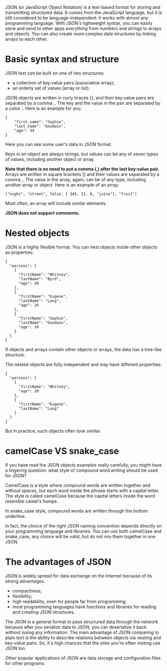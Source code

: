 JSON (or JavaScript Object Notation) is a text-based format for storing and transmitting structured data. It comes from the JavaScript language, but it is still considered to be language-independent: it works with almost any programming language. With JSON's lightweight syntax, you can easily store and send to other apps everything from numbers and strings to arrays and objects. You can also create more complex data structures by linking arrays to each other.

# Basic syntax and structure

JSON text can be built on one of two structures:
- a collection of key:value pairs (associative array);
- an orderly set of values (array or list).

JSON objects are written in curly braces {}, and their key:value pairs are separated by a comma ,. The key and the value in the pair are separated by a colon :. Here is an example for you:
```
{
    "first_name": "Sophie",
    "last_name": "Goodwin",
    "age": 34
}
```
Here you can see some user's data in JSON format.

Keys in an object are always strings, but values can be any of seven types of values, including another object or array.

**Note that there is no need to put a comma (,) after the last key:value pair.**
Arrays are written in square brackets [] and their values are separated by a comma ,. The value in the array, again, can be of any type, including another array or object. Here is an example of an array:
```
["night", "street", false, [ 345, 23, 8, "juice"], "fruit"]
```
Most often, an array will include similar elements.

**JSON does not support comments.**

# Nested objects
JSON is a highly flexible format. You can nest objects inside other objects as properties:
```
{
  "persons": [
    {
      "firstName": "Whitney",
      "lastName": "Byrd",
      "age": 20
    },
    {
      "firstName": "Eugene",
      "lastName": "Lang",
      "age": 26
    },
    {
      "firstName": "Sophie",
      "lastName": "Goodwin",
      "age": 34
    }
  ]
}
```
If objects and arrays contain other objects or arrays, the data has a tree-like structure.

The nested objects are fully independent and may have different properties:
```
{
  "persons": [
    {
      "firstName": "Whitney",
      "age": 20
    },
    {
      "firstName": "Eugene",
      "lastName": "Lang"
    }
  ]
}
```
But in practice, such objects often look similar.

# camelCase VS snake_case
If you have read the JSON objects examples really carefully, you might have a lingering question: what style of compound word writing should be used for JSON?

CamelCase is a style where compound words are written together and without spaces, but each word inside the phrase starts with a capital letter. The style is called camelCase because the capital letters inside the word resemble camel's humps.

In snake_case style, compound words are written through the bottom underline.

In fact, the choice of the right JSON naming convention depends directly on your programming language and libraries. You can use both camelCase and snake_case, any choice will be valid, but do not mix them together in one JSON.

# The advantages of JSON
JSON is widely spread for data exchange on the Internet because of its strong advantages:

- compactness;
- flexibility;
- high readability, even for people far from programming;
- most programming languages have functions and libraries for reading and creating JSON structures.

The JSON is a general format to pass structured data through the network because after you serialize data to JSON, you can deserialize it back without losing any information. The main advantage of JSON comparing to plain text is the ability to describe relations between objects via nesting and key-value pairs. So, it's high chances that the sites you're often visiting use JSON too.

Other popular applications of JSON are data storage and configuration files for other programs.










































